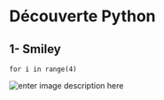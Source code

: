 <h1 id="découverte-python">Découverte Python</h1>
<h2 id="smiley">1- Smiley</h2>
<pre class=" language-python"><code class="prism  language-python"><span class="token keyword">for</span> i <span class="token keyword">in</span> <span class="token builtin">range</span><span class="token punctuation">(</span><span class="token number">4</span><span class="token punctuation">)</span>
</code></pre>
<p><img src="https://docs.google.com/uc?id=1qLTLoWg2SzmAfVda-EX8U4G9FzQW1TFz" alt="enter image description here"></p>


